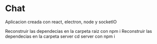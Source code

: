 # Chat

Aplicacion creada con react, electron, node y socketIO

Reconstruir las dependecias en la carpeta raiz con npm i 
Reconstruir las dependecias en la carpeta server
  cd server
  con npm i 
